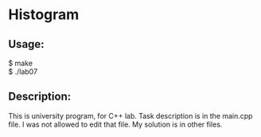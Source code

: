 # Histogram

## Usage:
$ make <br />
$ ./lab07 <br />

## Description:
This is university program, for C++ lab. Task description is in the main.cpp file. I was not allowed to edit that file. My solution is in other files.

